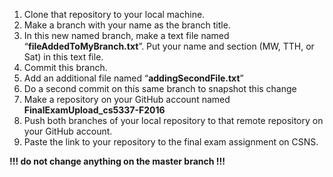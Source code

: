 1.  Clone that repository to your local machine.
2.  Make a branch with your name as the branch title.
3.  In this new named branch, make a text file named “<b>fileAddedToMyBranch.txt</b>”. Put your name and section (MW, TTH, or Sat) in this text file.
4.  Commit this branch.
5.  Add an additional file named “<b>addingSecondFile.txt</b>”
6.  Do a second commit on this same branch to snapshot this change
7.  Make a repository on your GitHub account named <b>FinalExamUpload_cs5337-F2016</b>
8.  Push both branches of your local repository to that remote repository on your GitHub account.
9.  Paste the link to your repository to the final exam assignment on CSNS.

<b>!!! do not change anything on the master branch !!!</b>